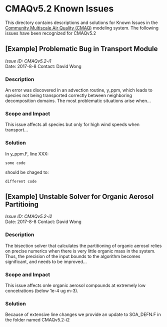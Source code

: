 CMAQv5.2 Known Issues 
=====================

This directory contains descriptions and solutions for Known Issues in the [Community Multiscale Air Quality (CMAQ)](http://www.epa.gov/cmaq) modeling system.
The following issues have been recognized for CMAQv5.2

## [Example] Problematic Bug in Transport Module
*Issue ID: CMAQv5.2-i1*  
Date: 2017-8-8
Contact: David Wong

### Description  
An error was discovered in an advection routine, y_ppm, which leads to species not being transported correctly between neighboring decomposition domains. The most problematic situations arise when...

### Scope and Impact
This issue affects all species but only for high wind speeds when transport...


### Solution
In y_ppm.F, line XXX:
```
some code
```
should be chaged to:
```
different code
```

## [Example] Unstable Solver for Organic Aerosol Partitioing
*Issue ID: CMAQv5.2-i2*  
Date: 2017-8-8
Contact: David Wong

### Description  
The bisection solver that calculates the partitioning of organic aerosol relies on precise numerics when there is very little organic mass in the system. Thus, the precision of the input bounds to the algorithm becomes significant, and needs to be improved...

### Scope and Impact
This issue affects onle organic aerosol compounds at extremely low concetrations (below 1e-4 ug m-3).

### Solution
Because of extensive line changes we provide an update to SOA_DEFN.F in the folder named CMAQv5.2-i2
 

